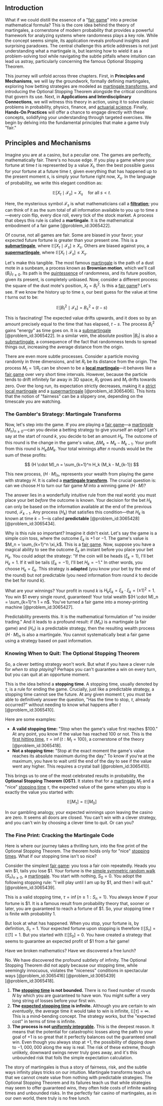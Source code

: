 ## Introduction
What if we could distill the essence of a "[fair game](@article_id:260633)" into a precise mathematical formula? This is the core idea behind the theory of martingales, a cornerstone of modern probability that provides a powerful framework for analyzing systems where randomness plays a key role. While the concept seems simple, its application reveals profound insights and surprising paradoxes. The central challenge this article addresses is not just understanding what a martingale is, but learning how to wield it as a problem-solving tool while navigating the subtle pitfalls where intuition can lead us astray, particularly concerning the famous Optional Stopping Theorem.

This journey will unfold across three chapters. First, in **Principles and Mechanisms**, we will lay the groundwork, formally defining martingales, exploring how betting strategies are modeled as [martingale transforms](@article_id:270069), and introducing the Optional Stopping Theorem alongside the critical conditions that govern its use. Next, in **Applications and Interdisciplinary Connections**, we will witness this theory in action, using it to solve classic problems in probability, physics, finance, and [actuarial science](@article_id:274534). Finally, **Hands-On Practices** will offer a chance to engage directly with these concepts, solidifying your understanding through targeted exercises. We begin by delving into the fundamental principles that make a game truly "fair."

## Principles and Mechanisms

Imagine you are at a casino, but a peculiar one. The games are perfectly, mathematically fair. There's no house edge. If you play a game where your fortune at time $t$ is represented by a value $X_t$, then the best possible guess for your fortune at a future time $t$, given everything that has happened up to the present moment $s$, is simply your fortune right now, $X_s$. In the language of probability, we write this elegant condition as:

$$
\mathbb{E}[X_t \mid \mathcal{F}_s] = X_s \quad \text{for all } s \lt t.
$$

Here, the mysterious symbol $\mathcal{F}_s$ is what mathematicians call a **[filtration](@article_id:161519)**; you can think of it as the sum total of all information available to you up to time $s$—every coin flip, every dice roll, every tick of the stock market. A process that obeys this rule is called a **martingale**. It is the mathematical embodiment of a fair game [@problem_id:3065422].

Of course, not all games are fair. Some are biased in your favor; your expected future fortune is greater than your present one. This is a **[submartingale](@article_id:263484)**, where $\mathbb{E}[X_t \mid \mathcal{F}_s] \ge X_s$. Others are biased against you, a **[supermartingale](@article_id:271010)**, where $\mathbb{E}[X_t \mid \mathcal{F}_s] \le X_s$.

Let's make this tangible. The most famous [martingale](@article_id:145542) is the path of a dust mote in a sunbeam, a process known as **Brownian motion**, which we'll call $(B_t)_{t \ge 0}$. Its path is the [quintessence](@article_id:160100) of randomness, and its future position, given its present, is completely unbiased. Now, consider a different process: the square of the dust mote's position, $X_t = B_t^2$. Is this a [fair game](@article_id:260633)? Let's see. If we know the history up to time $s$, our best guess for the value at time $t$ turns out to be:

$$
\mathbb{E}[B_t^2 \mid \mathcal{F}_s] = B_s^2 + (t-s)
$$

This is fascinating! The expected value drifts upwards, and it does so by an amount precisely equal to the time that has elapsed, $t-s$. The process $B_t^2$ gains "energy" as time goes on. It is a [submartingale](@article_id:263484) [@problem_id:3065422]. In a similar vein, the absolute position $|B_t|$ is also a [submartingale](@article_id:263484), a consequence of the fact that randomness tends to spread things out, increasing the average distance from the origin.

There are even more subtle processes. Consider a particle moving randomly in three dimensions, and let $R_t$ be its distance from the origin. The process $M_t = 1/R_t$ can be shown to be a **[local martingale](@article_id:203239)**—it behaves like a [fair game](@article_id:260633) over very short time intervals. However, because the particle tends to drift infinitely far away in 3D space, $R_t$ grows and $M_t$ drifts towards zero. Over the long run, its expectation strictly decreases, making it a [strict local martingale](@article_id:635667) and a [supermartingale](@article_id:271010) [@problem_id:3065406]. This hints that the notion of "fairness" can be a slippery one, depending on the timescale you are watching.

### The Gambler's Strategy: Martingale Transforms

Now, let's step into the game. If you are playing a [fair game](@article_id:260633)—a [martingale](@article_id:145542) $(M_n)_{n \ge 0}$—can you devise a betting strategy to give yourself an edge? Let's say at the start of round $k$, you decide to bet an amount $H_k$. The outcome of this round is the change in the game's value, $\Delta M_k = M_k - M_{k-1}$. Your profit from this round is $H_k \Delta M_k$. Your total winnings after $n$ rounds would be the sum of these profits:

$$
(H \cdot M)_n = \sum_{k=1}^n H_k (M_k - M_{k-1})
$$

This new process, $(H \cdot M)_n$, represents your wealth from playing the game with strategy $H$. It is called a **[martingale transform](@article_id:181950)**. The crucial question is: can we choose $H$ to turn our fair game $M$ into a winning game $(H \cdot M)$?

The answer lies in a wonderfully intuitive rule from the real world: you must place your bet *before* the outcome is known. Your decision for the bet $H_k$ can only be based on the information available at the end of the previous round, $\mathcal{F}_{k-1}$. Any process $(H_k)$ that satisfies this condition—that $H_k$ is known at time $k-1$—is called **predictable** [@problem_id:3065428] [@problem_id:3065434].

Why is this rule so important? Imagine it didn't exist. Let's say the game is a simple coin toss, where the outcome $\xi_k$ is $+1$ or $-1$. The game's value is $M_n = \sum_{k=1}^n \xi_k$. This is a [fair game](@article_id:260633). Now, suppose you have a magical ability to see the outcome $\xi_k$ an instant before you place your bet $H_k$. You could adopt the strategy: "If the coin will be heads ($\xi_k=1$), I'll bet $H_k=1$. If it will be tails ($\xi_k=-1$), I'll bet $H_k=-1$." In other words, you choose $H_k = \xi_k$. This strategy is **adapted** (you know your bet by the end of the round) but not predictable (you need information from round $k$ to decide the bet for round $k$).

What are your winnings? Your profit in round $k$ is $H_k \xi_k = \xi_k \cdot \xi_k = (\pm 1)^2 = 1$. You win $1 every single round, guaranteed! Your total wealth $(H \cdot M)_n = \sum_{k=1}^n 1 = n$. You've turned a fair game into a money-printing machine [@problem_id:3065427].

Predictability prevents this. It is the mathematical formulation of "no insider trading." And it leads to a profound result: if $(M_n)$ is a martingale (a fair game) and $(H_n)$ is a predictable strategy, then the resulting wealth process $(H \cdot M)_n$ is also a martingale. You cannot systematically beat a fair game using a strategy based on past information.

### Knowing When to Quit: The Optional Stopping Theorem

So, a clever betting strategy won't work. But what if you have a clever rule for *when to stop playing*? Perhaps you can't guarantee a win on every turn, but you can quit at an opportune moment.

This is the idea behind a **stopping time**. A stopping time, usually denoted by $\tau$, is a rule for ending the game. Crucially, just like a predictable strategy, a stopping time cannot see the future. At any given moment $t$, you must be able to definitively answer the question, "Has the time to stop, $\tau$, already occurred?" without needing to know what happens after $t$ [@problem_id:3065410].

Here are some examples:
*   **A valid stopping time:** "Stop when the game's value first reaches $100." At any point, you know if the value has reached $100$ or not. This is the [first hitting time](@article_id:265812), $\tau = \inf\{t : M_t = 100\}$, a cornerstone of the theory [@problem_id:3065418].
*   **Not a stopping time:** "Stop at the exact moment the game's value reaches its absolute maximum during the day." To know if you're at the maximum, you have to wait until the end of the day to see if the value went any higher. This requires a crystal ball [@problem_id:3065410].

This brings us to one of the most celebrated results in probability, the **Optional Stopping Theorem (OST)**. It states that for a [martingale](@article_id:145542) $M_t$ and a "nice" [stopping time](@article_id:269803) $\tau$, the expected value of the game when you stop is exactly the value you started with:

$$
\mathbb{E}[M_{\tau}] = \mathbb{E}[M_0]
$$

In our gambling analogy, your expected winnings upon leaving the casino are zero. It seems all doors are closed. You can't win with a clever strategy, and you can't win by choosing a clever time to quit. Or can you?

### The Fine Print: Cracking the Martingale Code

Here is where our journey takes a thrilling turn, into the fine print of the Optional Stopping Theorem. The theorem holds only for "nice" [stopping times](@article_id:261305). What if our stopping time isn't so nice?

Consider the simplest [fair game](@article_id:260633): you toss a fair coin repeatedly. Heads you win $1, tails you lose $1. Your fortune is the [simple symmetric random walk](@article_id:276255) $(S_n)_{n \ge 0}$, a [martingale](@article_id:145542). You start with nothing, $S_0=0$. You adopt the following stopping rule: "I will play until I am up by $1, and then I will quit." [@problem_id:3065439].

This is a valid stopping time, $\tau = \inf\{n \ge 1: S_n=1\}$. You always know if your fortune is $1. It is a famous result from probability theory that, sooner or later, you are guaranteed to reach a fortune of $1. So, your stopping time $\tau$ is finite with probability 1.

But look at what has happened. When you stop, your fortune is, by definition, $S_\tau = 1$. Your expected fortune upon stopping is therefore $\mathbb{E}[S_\tau] = \mathbb{E}[1] = 1$. But you started with $\mathbb{E}[S_0] = 0$. You have created a strategy that seems to guarantee an expected profit of $1 from a fair game!

Have we broken mathematics? Have we discovered a free lunch?

No. We have discovered the profound subtlety of infinity. The Optional Stopping Theorem did not apply because our stopping time, while seemingly innocuous, violates the "niceness" conditions in spectacular ways [@problem_id:3065416] [@problem_id:3065439] [@problem_id:3065418].

1.  **The [stopping time](@article_id:269803) is not bounded.** There is no fixed number of rounds $N$ by which you are guaranteed to have won. You might suffer a very long string of losses before your first win.
2.  **The [expected stopping time](@article_id:267506) is infinite.** Although you are certain to win *eventually*, the average time it would take to win is infinite, $\mathbb{E}[\tau] = \infty$. This is a mind-bending concept. The strategy works, but the "expected cost" in terms of time is infinite.
3.  **The process is not [uniformly integrable](@article_id:202399).** This is the deepest reason. It means that the potential for catastrophic losses along the path to your goal of $+1$ is so great that it perfectly balances out the guaranteed small win. Even though you always stop at $+1$, the possibility of dipping down to $-1,000,000$ along the way is real. The risk of these extreme, though unlikely, downward swings never truly goes away, and it's this unbounded risk that foils the simple expectation calculation.

The story of martingales is thus a story of fairness, risk, and the subtle ways infinity plays tricks on our intuition. Martingale transforms teach us that we cannot create value from nothing with predictable strategies. The Optional Stopping Theorem and its failures teach us that while strategies may seem to offer guaranteed wins, they often hide costs of infinite waiting times and unbounded risks. In the perfectly fair casino of martingales, as in our own world, there truly is no free lunch.